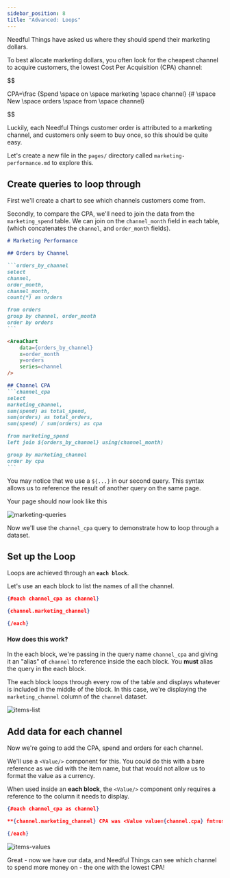 ```yaml
---
sidebar_position: 8
title: "Advanced: Loops"
---
```


Needful Things have asked us where they should spend their marketing dollars.

To best allocate marketing dollars, you often look for the cheapest channel to acquire customers, the lowest Cost Per Acquisition (CPA) channel:

$$

CPA=\frac {Spend \space on \space marketing \space channel} {\# \space New \space orders \space from \space channel}

$$

Luckily, each Needful Things customer order is attributed to a marketing channel, and customers only seem to buy once, so this should be quite easy.

Let's create a new file in the `pages/` directory called `marketing-performance.md` to explore this.

## Create queries to loop through

First we'll create a chart to see which channels customers come from.

Secondly, to compare the CPA, we'll need to join the data from the `marketing_spend` table. We can join on the `channel_month` field in each table, (which concatenates the `channel`, and `order_month` fields).


````markdown title="Paste into marketing-performance.md:"
# Marketing Performance

## Orders by Channel

```orders_by_channel
select 
channel,
order_month,
channel_month,
count(*) as orders

from orders
group by channel, order_month
order by orders
```

<AreaChart
    data={orders_by_channel}
    x=order_month
    y=orders
    series=channel
/>

## Channel CPA
```channel_cpa
select 
marketing_channel,
sum(spend) as total_spend,
sum(orders) as total_orders,
sum(spend) / sum(orders) as cpa

from marketing_spend
left join ${orders_by_channel} using(channel_month)

group by marketing_channel
order by cpa
```
````
You may notice that we use a `${...}` in our second query. This syntax allows us to reference the result of another query on the same page.

Your page should now look like this

<div style={{textAlign: 'center'}}>

![marketing-queries](/img/tutorial-img/needful-things-marketing-queries.png)

</div>



Now we'll use the `channel_cpa` query to demonstrate how to loop through a dataset. 

## Set up the Loop

Loops are achieved through an **`each block`**.

Let's use an each block to list the names of all the channel.

```json title="Add to bottom of marketing-performance.md:"
{#each channel_cpa as channel}

{channel.marketing_channel}

{/each}
```
#### How does this work? 
In the each block, we're passing in the query name `channel_cpa` and giving it an "alias" of `channel` to reference inside the each block. You **must** alias the query in the each block.

The each block loops through every row of the table and displays whatever is included in the middle of the block. In this case, we're displaying the `marketing_channel` column of the `channel` dataset.

<div style={{textAlign: 'center'}}>

![items-list](/img/tutorial-img/needful-things-first-loop.png)

</div>

## Add data for each channel
Now we're going to add the CPA, spend and orders for each channel.

We'll use a `<Value/>` component for this. You could do this with a bare reference as we did with the item name, but that would not allow us to format the value as a currency.

When used inside an **each block**, the `<Value/>` component only requires a reference to the column it needs to display.

```json {3} title="Change the highlighted line below:"
{#each channel_cpa as channel}

**{channel.marketing_channel} CPA was <Value value={channel.cpa} fmt=usd/>**, with a spend of <Value value={channel.total_spend} fmt=usd/>, bringing in <Value value={channel.total_orders}/> orders.

{/each}
```
<div style={{textAlign: 'center'}}>

![items-values](/img/tutorial-img/needful-things-loop-finished.png)

</div>

Great - now we have our data, and Needful Things can see which channel to spend more money on - the one with the lowest CPA!